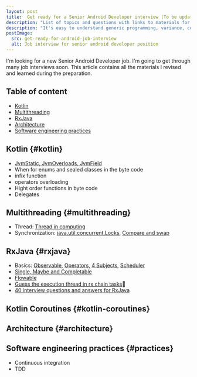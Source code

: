 ```yaml
---
layout: post
title:  Get ready for a Senior Android Developer interview (To be updated)
description: "List of topics and questions with links to materials for Senior Android Developer position interview"
description: "It's easy to understand generic programming, variance, covariance, contravariance by simple examples."
postImage:
  src: get-ready-for-android-job-interview
  alt: Job interview for senior android developer position
---
```


I'm looking for a new Senior Android Developer job.
I'm going to get through many job interviews soon.
This article contains all the materials I revised and learned during the preparation.

## Table of content

* [Kotlin](#kotlin)
* [Multithreading](#multithreading)
* [RxJava](#rxjava)
* [Architecture](#architecture)
* [Software engineering practices](#practices)


## Kotlin {#kotlin}

* [JvmStatic, JvmOverloads, JvmField](https://blog.mindorks.com/jvmstatic-jvmoverloads-and-jvmfield-in-kotlin)
* When for enums and sealed classes in the byte code
* infix function
* operators overloading
* Hight order functions in byte code
* Delegates

## Multithreading {#multithreading}

* Thread: [Thread in computing](https://en.wikipedia.org/wiki/Thread_(computing))
* Synchronization: 
[java.util.concurrent.Locks](https://www.baeldung.com/java-concurrent-locks),
[Compare and swap](https://howtodoinjava.com/java/multi-threading/compare-and-swap-cas-algorithm/)

## RxJava {#rxjava}

* Basics: [Observable](http://reactivex.io/documentation/observable.html),
[Operators](http://reactivex.io/documentation/operators.html),
[4 Subjects](http://reactivex.io/documentation/subject.html),
[Scheduler](http://reactivex.io/documentation/scheduler.html)
* [Single, Maybe and Completable](https://medium.com/tompee/rxjava-ninja-single-maybe-and-completable-b5907dddc5e4)
* [Flowable](https://medium.com/android-news/rxjava-flowables-what-when-and-how-to-use-it-9f674eb3ecb5)
* [Guess the execution thread in rx chain tasks](https://lorentzos.com/i-bet-your-rxjava-is-on-the-wrong-thread-ae02e66a3eac)🤯
* [40 interview questions and answers for RxJava](https://www.veskoiliev.com/40-rxjava-interview-questions-and-answers/)

## Kotlin Coroutines {#kotlin-coroutines}

## Architecture {#architecture}

## Software engineering practices {#practices}

* Continuous integration
* TDD